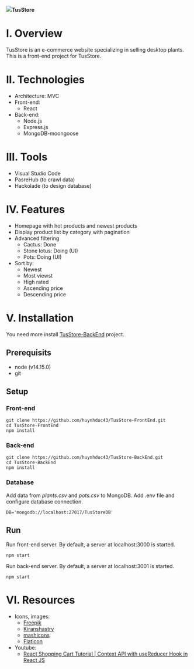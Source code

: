 <img src="https://res.cloudinary.com/dnbjep0mp/image/upload/v1630207818/images/logoTD.svg_bpuqda.png">**TusStore**

# I. Overview
TusStore is an e-commerce website specializing in selling desktop plants. This is a front-end project for TusStore.

# II. Technologies
- Architecture: MVC
- Front-end:
    - React
- Back-end:
    - Node.js
    - Express.js
    - MongoDB-moongoose
    
# III. Tools
- Visual Studio Code
- PasreHub (to crawl data)
- Hackolade (to design database)

# IV. Features
- Homepage with hot products and newest products
- Display product list by category with pagination
- Advanced filtering
    - Cactus: Done
    - Stone lotus: Doing (UI)
    - Pots: Doing (UI)
- Sort by:
    - Newest
    - Most viewst
    - High rated
    - Ascending price
    - Descending price

# V. Installation
You need more install [TusStore-BackEnd](https://github.com/huynhduc43/TusStore-BackEnd.git) project.

## Prerequisits
- node (v14.15.0)
- git

## Setup

### Front-end
```
git clone https://github.com/huynhduc43/TusStore-FrontEnd.git
cd TusStore-FrontEnd
npm install
```

### Back-end
```
git clone https://github.com/huynhduc43/TusStore-BackEnd.git
cd TusStore-BackEnd
npm install
```

### Database
Add data from *plants.csv* and *pots.csv* to MongoDB.
Add .env file and configure database connection.
```
DB='mongodb://localhost:27017/TusStoreDB'
```

## Run
Run front-end server. By default, a server at localhost:3000 is started.
```
npm start
```
Run back-end server. By default, a server at localhost:3001 is started.
```
npm start
```

# VI. Resources
- Icons, images: 
    - [Freepik](https://www.freepik.com)
    - [Kiranshastry](https://www.flaticon.com/authors/kiranshastry)
    - [mashicons](https://smashicons.com/)
    - [Flaticon](https://www.flaticon.com/)
- Youtube:
    - [React Shopping Cart Tutorial | Context API with useReducer Hook in React JS](https://www.youtube.com/watch?v=HptuMAUaNGk&t=2581s)
